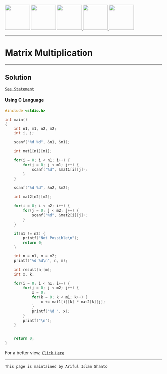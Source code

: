 <a href = "https://shanto-swe029.github.io/"> <img src = "https://shanto-swe029.github.io/newgitphoto/home.png" height = "80" align = "left"> </a>
<a href = "https://shanto-swe029.github.io/programmingnotes"> <img src = "https://shanto-swe029.github.io/newgitphoto/programmingnotes.png" height = "80" align = "left"> </a>
<a href = "https://shanto-swe029.github.io/mathematicsnotes"> <img src = "https://shanto-swe029.github.io/newgitphoto/mathematicsnotes.png" height = "80"> </a>
<a href = "https://shanto-swe029.github.io/programmingproblems"> <img src = "https://shanto-swe029.github.io/newgitphoto/programmingproblems.png" height = "80"> </a>
<a href = "https://shanto-swe029.github.io/must-do-math-cp/home"> <img src = "https://shanto-swe029.github.io/newgitphoto/mustdomathforcp.png" height = "80"> </a>

***


# Matrix Multiplication

***

## Solution

[`See Statement`](https://shanto-swe029.github.io/programmingproblem/matrixmultiplication/statement)

#### Using C Language

```c
#include <stdio.h>

int main()
{
    int n1, m1, n2, m2;
    int i, j;

    scanf("%d %d", &n1, &m1);

    int mat1[n1][m1];

    for(i = 0; i < n1; i++) {
        for(j = 0; j < m1; j++) {
            scanf("%d", &mat1[i][j]);
        }
    }

    scanf("%d %d", &n2, &m2);

    int mat2[n2][m2];

    for(i = 0; i < n2; i++) {
        for(j = 0; j < m2; j++) {
            scanf("%d", &mat2[i][j]);
        }
    }

    if(m1 != n2) {
        printf("Not Possible\n");
        return 0;
    }

    int n = n1, m = m2;
    printf("%d %d\n", n, m);

    int result[n][m];
    int x, k;

    for(i = 0; i < n1; i++) {
        for(j = 0; j < m2; j++) {
            x = 0;
            for(k = 0; k < m1; k++) {
                x += mat1[i][k] * mat2[k][j];
            }
            printf("%d ", x);
        }
        printf("\n");
    }


    return 0;
}
```

For a better view, [`Click Here`](https://pastebin.com/CnrbHkyX)

***

`This page is maintained by Ariful Islam Shanto`
